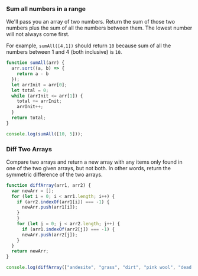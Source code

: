 ### Sum all numbers in a range

We'll pass you an array of two numbers. Return the sum of those two numbers plus the sum of all the numbers between them. The lowest number will not always come first.

For example, ```sumAll([4,1])``` should return ```10``` because sum of all the numbers between 1 and 4 (both inclusive) is ```10```.

```javascript
function sumAll(arr) {
  arr.sort((a, b) => {
    return a - b
  });
  let arrInit = arr[0];
  let total = 0;
  while (arrInit <= arr[1]) {
    total += arrInit;
    arrInit++;
  }
  return total;
}

console.log(sumAll([10, 5]));
```

### Diff Two Arrays

Compare two arrays and return a new array with any items only found in one of the two given arrays, but not both. In other words, return the symmetric difference of the two arrays.

```javascript
function diffArray(arr1, arr2) {
  var newArr = [];
  for (let i = 0; i < arr1.length; i++) {
    if (arr2.indexOf(arr1[i]) === -1) {
      newArr.push(arr1[i]);
    }
    }
    for (let j = 0; j < arr2.length; j++) {
      if (arr1.indexOf(arr2[j]) === -1) {
      newArr.push(arr2[j]);
    }
  }
  return newArr;
}

console.log(diffArray(["andesite", "grass", "dirt", "pink wool", "dead shrub"], ["diorite", "andesite", "grass", "dirt", "dead shrub"]));
```